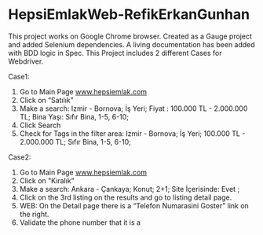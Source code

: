 # HepsiEmlakWeb-RefikErkanGunhan
This project works on Google Chrome browser.
Created as a Gauge project and added Selenium dependencies.
A living documentation has been added with BDD logic in Spec.
This Project includes 2 different Cases for Webdriver.

Case1:
1) Go to Main Page www.hepsiemlak.com
2) Click on “Satılık”
3) Make a search: Izmir - Bornova; İş Yeri; Fiyat : 100.000 TL - 2.000.000 TL; Bina
Yaşı: Sıfır Bina, 1-5, 6-10;
4) Click Search
5) Check for Tags in the filter area: Izmir - Bornova; İş Yeri; 100.000 TL - 2.000.000 TL;
Sıfır Bina, 1-5, 6-10;
 
 Case2:
1) Go to Main Page www.hepsiemlak.com
2) Click on "Kiralık”
3) Make a search: Ankara - Çankaya; Konut; 2+1; Site İçerisinde: Evet ;
4) Click on the 3rd listing on the results and go to listing detail page.
5) WEB: On the Detail page there is a “Telefon Numarasini Goster” link on the right.
6) Validate the phone number that it is a
